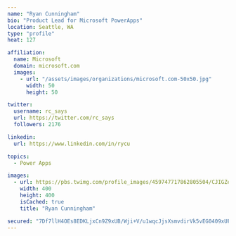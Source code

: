 ```yaml
---
name: "Ryan Cunningham"
bio: "Product Lead for Microsoft PowerApps"
location: Seattle, WA
type: "profile"
heat: 127

affiliation:
  name: Microsoft
  domain: microsoft.com
  images:
    - url: "/assets/images/organizations/microsoft.com-50x50.jpg"
      width: 50
      height: 50

twitter:
  username: rc_says
  url: https://twitter.com/rc_says
  followers: 2176

linkedin:
  url: https://www.linkedin.com/in/rycu

topics:
  - Power Apps

images:
  - url: https://pbs.twimg.com/profile_images/459747717862805504/CJIGZejd_400x400.png
    width: 400
    height: 400
    isCached: true
    title: "Ryan Cunningham"

secured: "7Df7llH4OEs8EDKLjxCn9Z9xUB/Wji+V/u1wqcJjsXsmvdirVk5vEG0409xUFk9TXNwFA1DDksVQaZqYxhtPCmiGarm6WZv0mDTbEuX8jhkUKIBfIeKrvoqwvXhQmTEft/ddWHRhAC8Ibz/61so0mJsqkSsUZoIrJeXfDHsgqP6naxJXl9vKQRD4y7yebheQ1+PhOtpzOiL1ehNPr+3rQ7LALjw8hdq54DBiFvlAjXdw5H8+sfvf8q5VLgox4i99Q613LSaQHneRr0UuO0AufWXMIycl4qJNfxPe5y+z+4YXfAfZiDj3kKtefjOnPhWuEsqLJk3cHY5pvpNbwj8byT7TjKTofy0+pZOlS9aY61mSq+mmLmpEkLS127PaEZoToGuWV67/9MXXXxEE4S6JPYUjex4Xcs2MVBJho6BBOl8=;Qvz5xoGYqi8SUHGx7Cp1Gg=="
---
```


